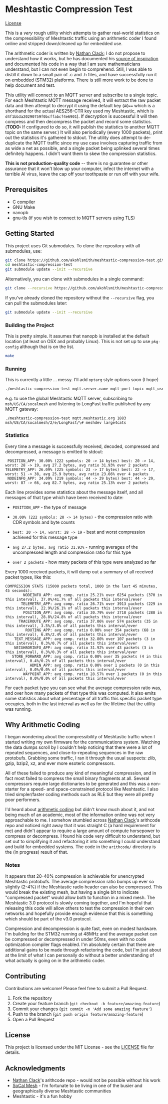 # Meshtastic Compression Test

[License]()

This is a *very* rough utility which attempts to gather real-world statistics on the compressibility of Meshtastic traffic using an arithmetic coder I found online and stripped down/cleaned up for embedded use.

The arithmetic coder is written by [Nathan Clack](https://github.com/nclack/arithcode); I do not propose to understand how it works, but he has documented his [source of inspiration](http://www.hpl.hp.com/techreports/2004/HPL-2004-76.pdf) and documented his code in a way that I am sure mathematicians understand, but I can not even begin to comprehend. Still, I was able to distill it down to a small pair of .c and .h files, and have successfully run it on embedded (STM32) platforms. There is still more work to be done to help document and test.

This utility will connect to an MQTT server and subscribe to a single topic. For each Meshtastic MQTT message received, it will extract the raw packet data and then attempt to decrypt it using the default key (`AQ==` which is a shorthand for the actual AES256-CTR key used my Meshtastic, which is `d4f1bb3a20290759f0bcffabcf4e6901`). If decryption is successful it will then compress and then decompress the packet and record some statistics. (**TODO:** If configured to do so, it will publish the statistics to another MQTT topic on the same server.) It will also periodically (every 1000 packets), print out the statistics it's gathered to stdout. The utility does attempt to de-duplicate the MQTT traffic since my use case involves capturing traffic from as wide a net as possible, and a single packet being uplinked several times definitely happens. I didn't want them to skew the compression statistics.

**This is not production-quality code** -- there is no guarantee or other assurance that it won't blow up your computer, infect the internet with a terrible AI virus, leave the cap off your toothpaste or run off with your wife.

## Prerequisites

- C compiler
- GNU Make
- nanopb
- gnu-tls (if you wish to connect to MQTT servers using TLS)

## Getting Started

This project uses Git submodules. To clone the repository with all submodules, use:

```bash
git clone https://github.com/akohlsmith/meshtastic-compression-test.git
cd meshtastic-compression-test
git submodule update --init --recursive
```

Alternatively, you can clone with submodules in a single command:

```bash
git clone --recursive https://github.com/akohlsmith/meshtastic-compression-test.git
```

If you've already cloned the repository without the `--recursive` flag, you can pull the submodules later:

```bash
git submodule update --init --recursive
```

### Building the Project

This is pretty simple. It assumes that nanopb is installed at the default location (at least on OSX and probably Linux). This is not set up to use `pkg-config` although that is on the list.

```bash
make
```

### Running

This is currently a little ... messy. I'll add `optarg` style options soon (I hope)

```bash
./meshtastic-compression-test mqtt.server.name mqtt-port topic mqtt_username mqtt_password
```

e.g. to use the global Meshtastic MQTT server, subscribing to `msh/US/CA/socalmesh` and listening to LongFast traffic published by any MQTT gateway:

```
./meshtastic-compression-test mqtt.meshtastic.org 1883 msh/US/CA/socalmesh/2/e/LongFast/\# meshdev large4cats
```

### Statistics

Every time a message is successfully received, decoded, compressed and decompressed, a message is emitted to stdout:

```
 POSITION_APP: 30.00% (222 symbols: 20 -> 14 bytes) best: 20 -> 14, worst: 28 -> 19, avg 27.2 bytes, avg ratio 31.93% over 2 packets
TELEMETRY_APP: 26.09% (225 symbols: 23 -> 17 bytes) best: 22 -> 17, worst: 51 -> 38, avg 25.9 bytes, avg ratio 23.66% over 4 packets
 NODEINFO_APP: 34.09% (219 symbols: 44 -> 29 bytes) best: 44 -> 29, worst: 87 -> 66, avg 82.7 bytes, avg ratio 25.13% over 2 packets
```

Each line provides some statistics about the message itself, and all messages of that type which have been received to date:

* `POSITION_APP` - the type of message

* `30.00% (222 symbols: 20 -> 14 bytes)` - the compression ratio with CDR symbols and byte counts

* `best: 20 -> 14, worst: 28 -> 19` - best and worst compression achieved for this message type

* `avg 27.2 bytes, avg ratio 31.93%` - running averages of the uncompressed length and compression ratio for this type

* `over 2 packets` - how many packets of this type were analyzed so far

  

Every 1000 received packets, it will dump out a summary of all received packet types, like this:

```
COMPRESSION STATS (15000 packets total, 1000 in the last 45 minutes, 45 seconds):
        NODEINFO_APP: avg comp. ratio 25.21% over 6254 packets (370 in this interval), 37.0%/41.7% of all packets this interval/ever
       TELEMETRY_APP: avg comp. ratio 26.71% over 3913 packets (229 in this interval), 22.9%/26.1% of all packets this interval/ever
        POSITION_APP: avg comp. ratio 30.79% over 3718 packets (288 in this interval), 28.8%/24.8% of all packets this interval/ever
      TRACEROUTE_APP: avg comp. ratio 37.06% over 574 packets (35 in this interval), 3.5%/3.8% of all packets this interval/ever
         ROUTING_APP: avg comp. ratio 0.00% over 354 packets (68 in this interval), 6.8%/2.4% of all packets this interval/ever
    TEXT_MESSAGE_APP: avg comp. ratio 32.80% over 107 packets (3 in this interval), 0.3%/0.7% of all packets this interval/ever
    NEIGHBORINFO_APP: avg comp. ratio 31.92% over 43 packets (3 in this interval), 0.3%/0.3% of all packets this interval/ever
   STORE_FORWARD_APP: avg comp. ratio 0.00% over 35 packets (4 in this interval), 0.4%/0.2% of all packets this interval/ever
           ADMIN_APP: avg comp. ratio 0.00% over 1 packets (0 in this interval), 0.0%/0.0% of all packets this interval/ever
        WAYPOINT_APP: avg comp. ratio 28.57% over 1 packets (0 in this interval), 0.0%/0.0% of all packets this interval/ever
```

For each packet type you can see what the average compression ratio was, and over how many packets of that type this was computed. It also emits some statistics about what percentage of all traffic this specific packet type occupies, both in the last interval as well as for the lifetime that the utility was running.

## Why Arithmetic Coding

I began wondering about the compressibility of Meshtastic traffic when I started writing my own firmware for the communications system. Watching the data dumps scroll by I couldn't help noticing that there were a lot of repeated sequences, and close-to-repeating sequences in the raw protobufs. Grabbing some traffic, I ran it through the usual suspects: zlib, gzip, bzip2, xz, and ever more esoteric compressors.

All of these failed to produce any kind of meaningful compression, and in fact most failed to compress the small binary fragments at all. Several compressors require large dictionaries to be generated and this was a non-starter for a speed- and space-constrained protocol like Meshtastic. I also tried simpler/faster coding methods such as RLE but they were all pretty poor performers.

I'd heard about [arithmetic coding](https://en.wikipedia.org/wiki/Arithmetic_coding) but didn't know much about it, and not being much of an academic, most of the information online was not very approachable to me. I somehow stumbled across [Nathan Clack](https://github.com/nclack/arithcode)'s arithcode repo and noticed right away that it was straight C (a hard requirement for me) and didn't appear to require a large amount of compute horsepower to compress or decompress. I found his code very difficult to understand, but set out to simplifying it and refactoring it into something I could understand and build for embedded systems. The code in the `arithcode/` directory is the (in progress) result of that.

### Notes

It appears that 20-40% compression is achievable for unencrypted Meshtastic protobufs. The average compression ratio bumps up ever so slightly (2-4%) if the Meshtastic radio header can also be compressed. This would break the existing mesh, but having a single bit to indicate "compressed packet" would allow both to function in a mixed mesh. The Meshtastic 3.0 protocol is slowly coming together, and I'm hopeful that releasing this code will allow others to test the compression in their own networks and hopefully provide enough evidence that this is something which should be part of the v3.0 protocol.

Compression and decompression is quite fast, even on modest hardware. I'm building for the STM32 running at 48MHz and the average packet can be compressed or decompressed in under 50ms, even with no code optimization compiler flags enabled. I'm absolutely certain that there are additional gains to be made through refactoring the code, but I'm just about at the limit of what I can personally do without a better understanding of what actually is going on in the arithmetic coder.

## Contributing

Contributions are welcome! Please feel free to submit a Pull Request.

1. Fork the repository
2. Create your feature branch (`git checkout -b feature/amazing-feature`)
3. Commit your changes (`git commit -m 'Add some amazing feature'`)
4. Push to the branch (`git push origin feature/amazing-feature`)
5. Open a Pull Request

## License

This project is licensed under the MIT License - see the [LICENSE](LICENSE) file for details.

## Acknowledgments

- [Nathan Clack](https://github.com/nclack/arithcode)'s arithcode repo - would not be possible without his work
- [SoCal Mesh](https://socalmesh.org/) - I'm fortunate to be living in one of the busier and geographically diverse Meshtastic communities
- Meshtastic - it's a fun hobby
